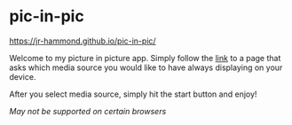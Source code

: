 # pic-in-pic

https://jr-hammond.github.io/pic-in-pic/

Welcome to my picture in picture app.
Simply follow the <a href="https://jr-hammond.github.io/pic-in-pic/">link</a> to a page that
asks which media source you would like
to have always displaying on your device.

After you select media source,
simply hit the start button and enjoy!

*May not be supported on certain browsers*
